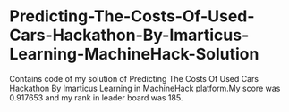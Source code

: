# Predicting-The-Costs-Of-Used-Cars-Hackathon-By-Imarticus-Learning-MachineHack-Solution
Contains code of my solution of Predicting The Costs Of Used Cars Hackathon By Imarticus Learning in MachineHack platform.My score was 0.917653 and my rank in leader board was 185.
